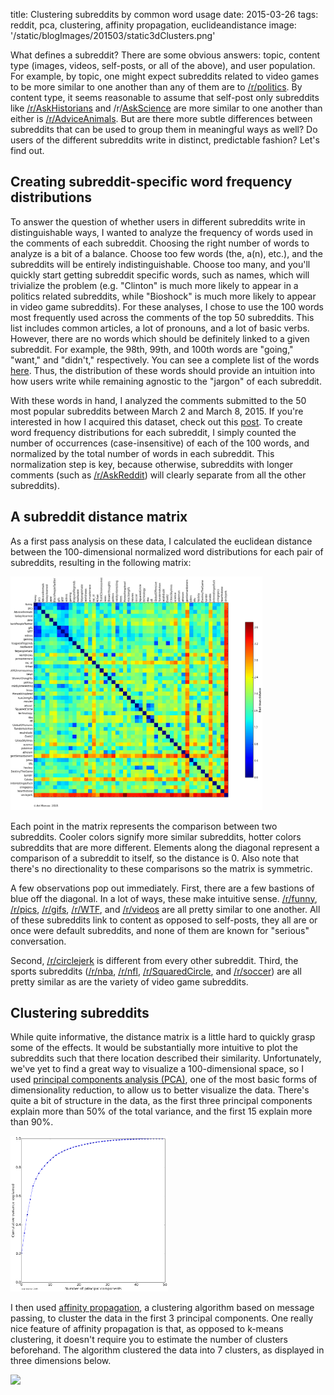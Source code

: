 title: Clustering subreddits by common word usage
date: 2015-03-26
tags: reddit, pca, clustering, affinity propagation, euclideandistance
image: '/static/blogImages/201503/static3dClusters.png'

What defines a subreddit? There are some obvious answers: topic, content type (images, videos, self-posts, or all of the above), and user population. For example, by topic, one might expect subreddits related to video games to be more similar to one another than any of them are to [/r/politics](http://www.reddit.com/r/politics). By content type, it seems reasonable to assume that self-post only subreddits like [/r/AskHistorians](http://reddit.com/r/askhistorians) and /r/[AskScience](http://www.reddit.com/r/askscience) are more similar to one another than either is [/r/AdviceAnimals](http://www.reddit.com/r/adviceanimals). But are there more subtle differences between subreddits that can be used to group them in meaningful ways as well? Do users of the different subreddits write in distinct, predictable fashion? Let's find out. 

<div id="breakStart"></div>

## Creating subreddit-specific word frequency distributions ##

To answer the question of whether users in different subreddits write in distinguishable ways, I wanted to analyze the frequency of words used in the comments of each subreddit. Choosing the right number of words to analyze is a bit of a balance. Choose too few words (the, a(n), etc.), and the subreddits will be entirely indistinguishable. Choose too many, and you'll quickly start getting subreddit specific words, such as names, which will trivialize the problem (e.g. "Clinton" is much more likely to appear in a politics related subreddits, while "Bioshock" is much more likely to appear in video game subreddits). For these analyses, I chose to use the 100 words most frequently used across the comments of the top 50 subreddits. This list includes common articles, a lot of pronouns, and a lot of basic verbs. However, there are no words which should be definitely linked to a given subreddit. For example, the 98th, 99th, and 100th words are "going," "want," and "didn't," respectively. You can see a complete list of the words [here](/static/blogImages/201503/100_MostFreqWords.png). Thus, the distribution of these words should provide an intuition into how users write while remaining agnostic to the "jargon" of each subreddit.  

With these words in hand, I analyzed the comments submitted to the 50 most popular subreddits between March 2 and March 8, 2015. If you're interested in how I acquired this dataset, check out this [post](http://www.arimorcos.com/blog/Creating%20a%20Reddit%20Dataset/). To create word frequency distributions for each subreddit, I simply counted the number of occurrences (case-insensitive) of each of the 100 words, and normalized by the total number of words in each subreddit. This normalization step is key, because otherwise, subreddits with longer comments (such as [/r/AskReddit](http://reddit.com/r/askreddit)) will clearly separate from all the other subreddits). 

## A subreddit distance matrix ##

As a first pass analysis on these data, I calculated the euclidean distance between the 100-dimensional normalized word distributions for each pair of subreddits, resulting in the following matrix: 

<img src='/static/blogImages/201503/distMat.png' width=80% class="centeredImage"></img>

Each point in the matrix represents the comparison between two subreddits. Cooler colors signify more similar subreddits, hotter colors subreddits that are more different. Elements along the diagonal represent a comparison of a subreddit to itself, so the distance is 0. Also note that there's no directionality to these comparisons so the matrix is symmetric. 

A few observations pop out immediately. First, there are a few bastions of blue off the diagonal. In a lot of ways, these make intuitive sense. [/r/funny](http://www.reddit.com/r/funny), [/r/pics](http://www.reddit.com/r/pics), [/r/gifs](http://www.reddit.com/r/gifs), [/r/WTF](http://www.reddit.com/r/WTF), and [/r/videos](http://www.reddit.com/r/videos) are all pretty similar to one another. All of these subreddits link to content as opposed to self-posts, they all are or once were default subreddits, and none of them are known for "serious" conversation. 

Second, [/r/circlejerk](http://www.reddit.com/r/circlejerk) is different from every other subreddit. Third, the sports subreddits ([/r/nba](http://www.reddit.com/r/nba), [/r/nfl](http://www.reddit.com/r/nfl), [/r/SquaredCircle](http://www.reddit.com/r/SquaredCircle), and [/r/soccer](http://www.reddit.com/r/soccer)) are all pretty similar as are the variety of video game subreddits. 

## Clustering subreddits ##

While quite informative, the distance matrix is a little hard to quickly grasp some of the effects. It would be substantially more intuitive to plot the subreddits such that there location described their similarity. Unfortunately, we've yet to find a great way to visualize a 100-dimensional space, so I used [principal components analysis (PCA)](http://en.wikipedia.org/wiki/Principal_component_analysis), one of the most basic forms of dimensionality reduction, to allow us to better visualize the data. There's quite a bit of structure in the data, as the first three principal components explain more than 50% of the total variance, and the first 15 explain more than 90%.

<img src='/static/blogImages/201503/pcVarExp.png' width=50% class="centeredImage"></img>

I then used [affinity propagation](http://en.wikipedia.org/wiki/Affinity_propagation), a clustering algorithm based on message passing, to cluster the data in the first 3 principal components. One really nice feature of affinity propagation is that, as opposed to k-means clustering, it doesn't require you to estimate the number of clusters beforehand. The algorithm clustered the data into 7 clusters, as displayed in three dimensions below.

<img src='/static/blogImages/201503/pca3d.gif' width=60% class="centeredImage"></img>

<div id="breakEnd"></div>
